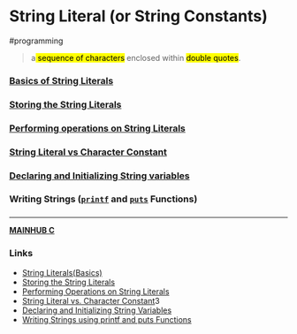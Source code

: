 # String Literal (or String Constants)
#programming
> a<mark class="hltr-blue"> sequence of characters</mark> enclosed within <mark class="hltr-blue">double quotes</mark>.

### [Basics of String Literals](CSTRINGbasic.md)
### [Storing the String Literals](CSTRINGstoringstring.md)
### [Performing operations on String Literals](CSTRINGoperationstring.md)
### [String Literal vs Character Constant](CSTRINGstringvschar)
### [Declaring and Initializing String variables](CSTRINGdeclaring&initializingVAR)

### Writing Strings ([`printf`](Cprintf) and [`puts`](Cputs) Functions)


### 
---
**[MAINHUB C](mainC)**
### Links
- [String Literals(Basics)](https://www.youtube.com/watch?v=IlqiTmcK1Eg&list=PLBlnK6fEyqRhX6r2uhhlubuF5QextdCSM&index=128)
- [Storing the String Literals](https://www.youtube.com/watch?v=zNCgj3mfixw&list=PLBlnK6fEyqRhX6r2uhhlubuF5QextdCSM&index=130)
- [Performing Operations on String Literals](https://www.youtube.com/watch?v=hiO_j137K48&list=PLBlnK6fEyqRhX6r2uhhlubuF5QextdCSM&index=130)
- [String Literal vs. Character Constant](https://www.youtube.com/watch?v=GJ9w9eYPq5E&list=PLBlnK6fEyqRhX6r2uhhlubuF5QextdCSM&index=131)3
- [Declaring and Initializing String Variables](https://www.youtube.com/watch?v=cnfRyvo41Bs&list=PLBlnK6fEyqRhX6r2uhhlubuF5QextdCSM&index=132)
- [Writing Strings using printf and puts Functions](https://www.youtube.com/watch?v=wW7u_WrkY6Q&list=PLBlnK6fEyqRhX6r2uhhlubuF5QextdCSM&index=133)
